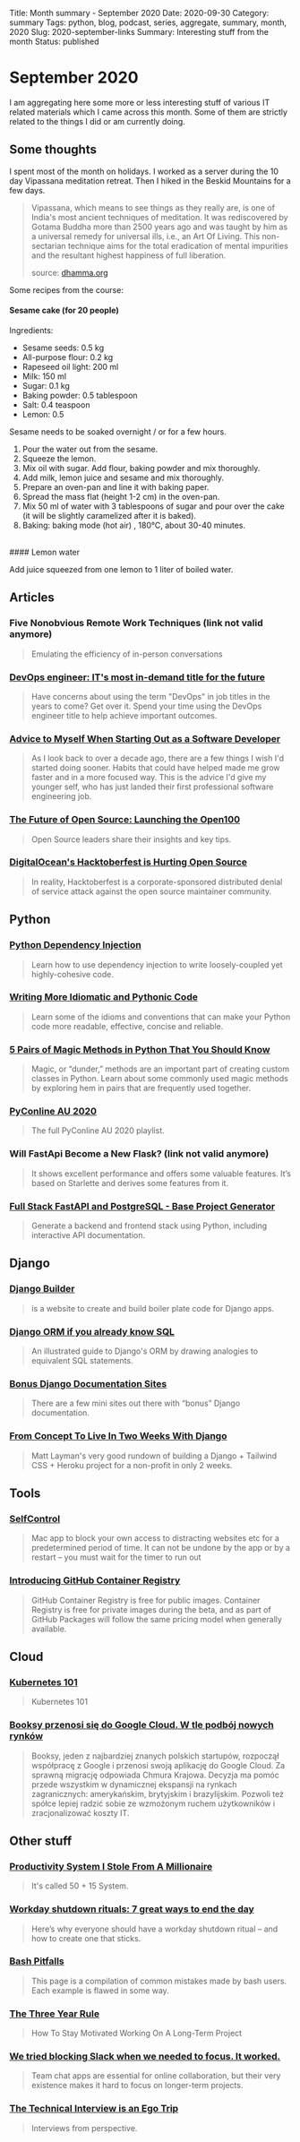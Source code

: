 Title: Month summary - September 2020
Date: 2020-09-30
Category: summary
Tags: python, blog, podcast, series, aggregate, summary, month, 2020 
Slug: 2020-september-links
Summary: Interesting stuff from the month
Status: published

# September 2020

I am aggregating here some more or less interesting stuff of various IT related materials which I came across this month.
Some of them are strictly related to the things I did or am currently doing.

## Some thoughts

I spent most of the month on holidays. I worked as a server during the 10 day Vipassana meditation retreat. Then I hiked in the Beskid Mountains for a few days.

> Vipassana, which means to see things as they really are, is one of India's most ancient techniques of meditation. It was rediscovered by Gotama Buddha more than 2500 years ago and was taught by him as a universal remedy for universal ills, i.e., an Art Of Living. This non-sectarian technique aims for the total eradication of mental impurities and the resultant highest happiness of full liberation.
>
> source: [dhamma.org](https://www.dhamma.org/en/about/vipassana)

Some recipes from the course:

#### Sesame cake (for 20 people)

Ingredients:

<ul>
  <li>Sesame seeds: 0.5 kg</li>
  <li>All-purpose flour: 0.2 kg</li>
  <li>Rapeseed oil light: 200 ml</li>
  <li>Milk: 150 ml</li>
  <li>Sugar: 0.1 kg</li>
  <li>Baking powder: 0.5 tablespoon</li>
  <li>Salt: 0.4 teaspoon</li>
  <li>Lemon: 0.5</li>
</ul> 

Sesame needs to be soaked overnight / or for a few hours.

<ol>
  <li>Pour the water out from the sesame.</li>
  <li>Squeeze the lemon.</li>
  <li>Mix oil with sugar. Add flour, baking powder and mix thoroughly.</li>
  <li>Add milk, lemon juice and sesame and mix thoroughly.</li>
  <li>Prepare an oven-pan and line it with baking paper.</li>
  <li>Spread the mass flat (height 1-2 cm) in the oven-pan.</li>
  <li>Mix 50 ml of water with 3 tablespoons of sugar and pour over the cake (it will be slightly caramelized after it is baked).</li>
  <li>Baking: baking mode (hot air) , 180°C, about 30-40 minutes.</li>
</ol>
<br>
#### Lemon water

Add juice squeezed from one lemon to 1 liter of boiled water.

## Articles

### Five Nonobvious Remote Work Techniques (link not valid anymore)

> Emulating the efficiency of in-person conversations

### [DevOps engineer: IT's most in-demand title for the future](https://enterprisersproject.com/article/2020/8/devops-engineer-in-demand-it-title)

> Have concerns about using the term "DevOps" in job titles in the years to come? Get over it. Spend your time using the DevOps engineer title to help achieve important outcomes.

### [Advice to Myself When Starting Out as a Software Developer](https://blog.pragmaticengineer.com/advice-to-myself-when-starting-as-a-software-developer/)

> As I look back to over a decade ago, there are a few things I wish I'd started doing sooner. Habits that could have helped made me grow faster and in a more focused way. This is the advice I'd give my younger self, who has just landed their first professional software engineering job.

### [The Future of Open Source: Launching the Open100](https://www.accel.com/noteworthy/the-future-of-open-source-launching-the-open100)

> Open Source leaders share their insights and key tips.

### [DigitalOcean's Hacktoberfest is Hurting Open Source](https://blog.domenic.me/hacktoberfest/)

> In reality, Hacktoberfest is a corporate-sponsored distributed denial of service attack against the open source maintainer community.

## Python

### [Python Dependency Injection](https://testdriven.io/blog/python-dependency-injection/)

> Learn how to use dependency injection to write loosely-coupled yet highly-cohesive code.

### [Writing More Idiomatic and Pythonic Code](https://towardsdatascience.com/writing-more-idiomatic-and-pythonic-code-c22e900eaf83)

> Learn some of the idioms and conventions that can make your Python code more readable, effective, concise and reliable.

### [5 Pairs of Magic Methods in Python That You Should Know](https://medium.com/better-programming/5-pairs-of-magic-methods-in-python-you-should-know-f98f0e5356d6)

> Magic, or “dunder,” methods are an important part of creating custom classes in Python. Learn about some commonly used magic methods by exploring hem in pairs that are frequently used together.

### [PyConline AU 2020](https://www.youtube.com/playlist?list=PLs4CJRBY5F1IEFq-wumrBDRCu2EqkpY-R)

> The full PyConline AU 2020 playlist.

### Will FastApi Become a New Flask? (link not valid anymore)

> It shows excellent performance and offers some valuable features. It’s based on Starlette and derives some features from it.

### [Full Stack FastAPI and PostgreSQL - Base Project Generator](https://github.com/tiangolo/full-stack-fastapi-postgresql)

> Generate a backend and frontend stack using Python, including interactive API documentation.

## Django

### [Django Builder](https://djangobuilder.io/)

> is a website to create and build boiler plate code for Django apps.

### [Django ORM if you already know SQL](https://dev.to/amitness/django-orm-if-you-already-know-sql-k80)

> An illustrated guide to Django's ORM by drawing analogies to equivalent SQL statements.

### [Bonus Django Documentation Sites](https://adamj.eu/tech/2020/09/03/bonus-django-documentation-sites)

> There are a few mini sites out there with “bonus” Django documentation.

### [From Concept To Live In Two Weeks With Django](https://www.mattlayman.com/blog/2020/concept-to-live-with-django)

> Matt Layman's very good rundown of building a Django + Tailwind CSS + Heroku project for a non-profit in only 2 weeks.

## Tools

### [SelfControl](https://github.com/SelfControlApp/selfcontrol/)

> Mac app to block your own access to distracting websites etc for a predetermined period of time. It can not be undone by the app or by a restart – you must wait for the timer to run out

### [Introducing GitHub Container Registry](https://github.blog/2020-09-01-introducing-github-container-registry/)

> GitHub Container Registry is free for public images. Container Registry is free for private images during the beta, and as part of GitHub Packages will follow the same pricing model when generally available.

## Cloud

### [Kubernetes 101](https://luminousmen.com/post/kubernetes-101)

> Kubernetes 101

### [Booksy przenosi się do Google Cloud. W tle podbój nowych rynków](https://www.cloudforum.pl/2020/09/16/booksy-przenosi-sie-do-google-cloud-w-tle-podboj-nowych-rynkow/)

> Booksy, jeden z najbardziej znanych polskich startupów, rozpoczął współpracę z Google i przenosi swoją aplikację do Google Cloud. Za sprawną migrację odpowiada Chmura Krajowa. Decyzja ma pomóc przede wszystkim w dynamicznej ekspansji na rynkach zagranicznych: amerykańskim, brytyjskim i brazylijskim. Pozwoli też spółce lepiej radzić sobie ze wzmożonym ruchem użytkowników i zracjonalizować koszty IT.

## Other stuff

### [Productivity System I Stole From A Millionaire](https://www.reddit.com/r/productivity/comments/imaqbm/productivity_system_i_stole_from_a_millionaire/)

> It's called 50 + 15 System.

### [Workday shutdown rituals: 7 great ways to end the day](https://memory.ai/timely-blog/workday-shutdown-ritual)

> Here’s why everyone should have a workday shutdown ritual – and how to create one that sticks.

### [Bash Pitfalls](https://mywiki.wooledge.org/BashPitfalls)

> This page is a compilation of common mistakes made by bash users. Each example is flawed in some way.

### [The Three Year Rule](https://durmonski.com/self-improvement/the-three-year-rule/)

> How To Stay Motivated Working On A Long-Term Project

### [We tried blocking Slack when we needed to focus. It worked.](https://zapier.com/blog/block-slack-to-focus/)

> Team chat apps are essential for online collaboration, but their very existence makes it hard to focus on longer-term projects.

### [The Technical Interview is an Ego Trip](https://blog.kowsheek.com/the-technical-interview-is-an-ego-trip/)

> Interviews from perspective.
